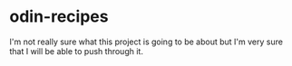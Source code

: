 # odin-recipes
I'm not really sure what this project is going to be about but I'm very sure that I will be able to push through it.